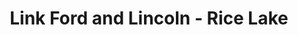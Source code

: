 ---
title: "Link Ford and Lincoln - Rice Lake"
url: /rice-lake/link-ford-and-lincoln-rice-lake/
shop: car
---